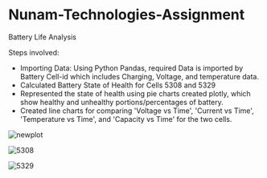 # Nunam-Technologies-Assignment
Battery Life Analysis

Steps involved:
- Importing Data:  Using Python Pandas, required Data is imported by Battery Cell-id which includes Charging, Voltage, and temperature data.
- Calculated Battery State of Health for Cells 5308 and 5329
- Represented the state of health using pie charts created plotly, which show healthy and unhealthy portions/percentages of battery.
- Created line charts for comparing 'Voltage vs Time', 'Current vs Time', 'Temperature vs Time', and 'Capacity vs Time' for the two cells.

![newplot](https://github.com/user-attachments/assets/8f43dc9a-59ae-49b4-8c25-f5b640f5c0b8)

![5308](https://github.com/user-attachments/assets/aa197f04-4833-4421-bc16-fe2172031761)

![5329](https://github.com/user-attachments/assets/1525635a-fa04-483f-941f-e6ec0e98f871)



